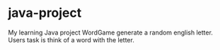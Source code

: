 # java-project
My learning Java project
WordGame generate a random english letter. Users task is think of a word with the letter.

